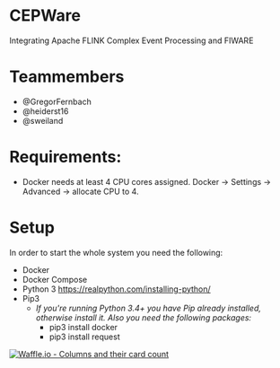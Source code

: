 # CEPWare
Integrating Apache FLINK Complex Event Processing and FIWARE

# Teammembers
* @GregorFernbach
* @heiderst16
* @sweiland

# Requirements:
* Docker needs at least 4 CPU cores assigned. Docker -> Settings -> Advanced -> allocate CPU to 4.

# Setup
In order to start the whole system you need the following:
* Docker
* Docker Compose
* Python 3 https://realpython.com/installing-python/
* Pip3
   * *If you're running Python 3.4+ you have Pip already installed, otherwise install it. Also you need the following         packages:*
      * pip3 install docker
      * pip3 install request

[![Waffle.io - Columns and their card count](https://badge.waffle.io/AnotherCodeArtist/CEPWare.svg?columns=all)](https://waffle.io/AnotherCodeArtist/CEPWare)
